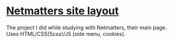 # [Netmatters site layout](https://lesovikova.github.io/reflections/)
The project I did while studying with Netmatters, their main page.   
Uses HTML/CSS(Scss)/JS (side menu, cookies).
